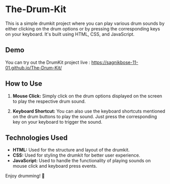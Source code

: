 # The-Drum-Kit

This is a simple drumkit project where you can play various drum sounds by either clicking on the drum options or by pressing the corresponding keys on your keyboard. It's built using HTML, CSS, and JavaScript.

## Demo

You can try out the DrumKit project live : https://sagnikbose-11-01.github.io/The-Drum-Kit/

## How to Use

1. **Mouse Click:** Simply click on the drum options displayed on the screen to play the respective drum sound.

2. **Keyboard Shortcut:** You can also use the keyboard shortcuts mentioned on the drum buttons to play the sound. Just press the corresponding key on your keyboard to trigger the sound.

## Technologies Used

- **HTML:** Used for the structure and layout of the drumkit.
- **CSS:** Used for styling the drumkit for better user experience.
- **JavaScript:** Used to handle the functionality of playing sounds on mouse click and keyboard press events.

Enjoy drumming! 🥁
